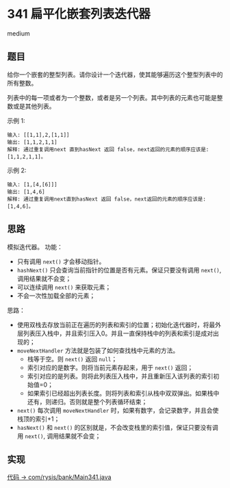 # 341 扁平化嵌套列表迭代器

medium

## 题目

给你一个嵌套的整型列表。请你设计一个迭代器，使其能够遍历这个整型列表中的所有整数。

列表中的每一项或者为一个整数，或者是另一个列表。其中列表的元素也可能是整数或是其他列表。

示例 1:
```
输入: [[1,1],2,[1,1]]
输出: [1,1,2,1,1]
解释: 通过重复调用next 直到hasNext 返回 false，next返回的元素的顺序应该是: [1,1,2,1,1]。
```
示例 2:
```
输入: [1,[4,[6]]]
输出: [1,4,6]
解释: 通过重复调用next直到hasNext 返回 false，next返回的元素的顺序应该是: [1,4,6]。
```

## 思路

模拟迭代器。
功能：
- 只有调用 `next()` 才会移动指针。
- `hashNext()` 只会查询当前指针的位置是否有元素。保证只要没有调用 `next()`, 调用结果就不会变；
- 可以连续调用 `next()` 来获取元素；
- 不会一次性加载全部的元素；

思路：
- 使用双栈去存放当前正在遍历的列表和索引的位置；初始化迭代器时，将最外层列表压入栈中，并且索引压入0。并且一直保持栈中的列表和索引是成对出现的；
- `moveNextHandler` 方法就是包装了如何查找栈中元素的方法。
    - 栈等于空。则 `next()` 返回 `null`；
    - 索引对应的是数字。则将当前元素存起来，用于 `next()` 返回；
    - 索引对应的是列表。则将此列表压入栈中，并且重新压入该列表的索引初始值=0；
    - 如果索引已经超出列表长度。则将列表和索引从栈中双双弹出。如果栈中还有，则递归。否则就是整个列表循环结束；
- `next()` 每次调用 `moveNextHandler` 时，如果有数字，会记录数字，并且会使栈顶的索引+1；
- `hasNext()` 和 `next()` 的区别就是，不会改变栈里的索引值，保证只要没有调用 `next()`, 调用结果就不会变；

## 实现

[代码 -> com/rysis/bank/Main341.java](../../src/com/rysis/bank/Main341.java)